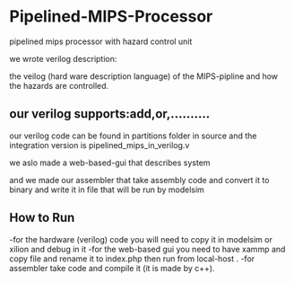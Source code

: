 # Pipelined-MIPS-Processor
pipelined mips processor with hazard control unit

we wrote verilog description:<p>the veilog (hard ware description language) of the MIPS-pipline and how the hazards are controlled.</p>

## our verilog supports:add,or,..........

<p> our verilog code can be found in partitions folder in source and the integration version is pipelined_mips_in_verilog.v </p>

we aslo made a web-based-gui that describes system

and we made our assembler that take assembly code and convert it to binary and write it in file that will be run by modelsim

## How to Run
-for the hardware (verilog) code you will need to copy it in modelsim or xilion and debug in it
-for the web-based gui you need to have xammp and copy file and rename it to index.php then run from local-host .
-for assembler take code and compile it (it is made by c++).
  
  
